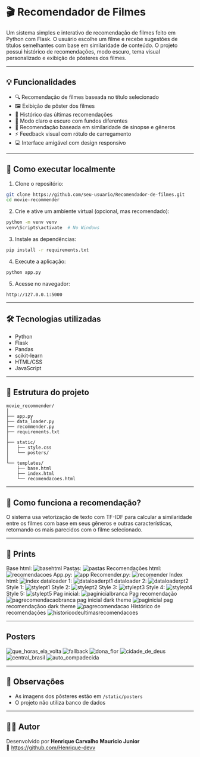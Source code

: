 # 🎬 Recomendador de Filmes

Um sistema simples e interativo de recomendação de filmes feito em Python com Flask. O usuário escolhe um filme e recebe sugestões de títulos semelhantes com base em similaridade de conteúdo. O projeto possui histórico de recomendações, modo escuro, tema visual personalizado e exibição de pôsteres dos filmes.

---

## 💡 Funcionalidades

- 🔍 Recomendação de filmes baseada no título selecionado
- 🖼️ Exibição de pôster dos filmes
- 📜 Histórico das últimas recomendações
- 🎨 Modo claro e escuro com fundos diferentes
- 🧠 Recomendação baseada em similaridade de sinopse e gêneros
- ⚡ Feedback visual com rótulo de carregamento
- 💻 Interface amigável com design responsivo

---

## 🚀 Como executar localmente

1. Clone o repositório:

```bash
git clone https://github.com/seu-usuario/Recomendador-de-filmes.git
cd movie-recommender
```

2. Crie e ative um ambiente virtual (opcional, mas recomendado):

```bash
python -m venv venv
venv\Scripts\activate  # No Windows
```

3. Instale as dependências:

```bash
pip install -r requirements.txt
```

4. Execute a aplicação:

```bash
python app.py
```

5. Acesse no navegador:

```
http://127.0.0.1:5000
```

---

## 🛠️ Tecnologias utilizadas

- Python
- Flask
- Pandas
- scikit-learn
- HTML/CSS
- JavaScript

---

## 📁 Estrutura do projeto

```
movie_recommender/
│
├── app.py
├── data_loader.py
├── recommender.py
├── requirements.txt
│
├── static/
│   ├── style.css
│   └── posters/
│
└── templates/
    ├── base.html
    ├── index.html
    └── recomendacoes.html
```

---

## 🧠 Como funciona a recomendação?

O sistema usa vetorização de texto com TF-IDF para calcular a similaridade entre os filmes com base em seus gêneros e outras características, retornando os mais parecidos com o filme selecionado.

---

## 📸 Prints
Base html: ![basehtml](https://github.com/user-attachments/assets/d99b74dd-69dd-4157-85b5-757285344c75)
Pastas: ![pastas](https://github.com/user-attachments/assets/c45a8ee8-0e87-4b65-b33a-0b9090b842c9)
Recomendações html: ![recomendacoes](https://github.com/user-attachments/assets/e5a5bd91-f0b1-44d3-bbdb-8193f4b1436b)
App.py:  ![app](https://github.com/user-attachments/assets/2d7e9725-81ba-44be-804b-dbc6158a24d5)
Recomender.py:  ![recomender](https://github.com/user-attachments/assets/9c8ede3a-9987-415d-bdef-37998a370f9c)
Index html:  ![index](https://github.com/user-attachments/assets/30a304aa-e7f7-450c-a4d7-4773ed830267)
dataloader 1: ![dataloaderpt1](https://github.com/user-attachments/assets/b77fba41-1488-490f-bb09-e3473f7f0ba0)
dataloader 2: ![dataloaderpt2](https://github.com/user-attachments/assets/6e83ec35-5fc8-44a9-a41e-ef547a973778)
Style 1: ![stylept1](https://github.com/user-attachments/assets/e26e01a6-fa13-45c5-8e9b-8ca8126e2b12)
Style 2: ![stylept2](https://github.com/user-attachments/assets/b8acc256-3b92-4aa1-b2d3-3abad4a694f8)
Style 3: ![stylept3](https://github.com/user-attachments/assets/41dbae67-15c8-4598-9318-829710314543)
Style 4: ![stylept4](https://github.com/user-attachments/assets/3094eee3-4ce1-453e-b7f8-23d2eb46ce88)
Style 5: ![stylept5](https://github.com/user-attachments/assets/25dbac05-9a45-424b-a7ec-945a219ebef6)
Pag inicial: ![paginicialbranca](https://github.com/user-attachments/assets/95419a52-82f8-4e0d-a3b7-c630186e24b8)
Pag recomendação ![pagrecomendacaobranca](https://github.com/user-attachments/assets/50db5765-fbc2-4677-8fcb-080f38f38447)
pag inicial dark theme ![paginicial](https://github.com/user-attachments/assets/05b406e8-db96-429b-bfb0-bc3c46651436)
pag recomendaçãoo dark theme ![pagrecomendacao](https://github.com/user-attachments/assets/f97179bc-3f68-4a4c-bdc0-c81c6d498ac1)
Histórico de recomendações ![historicodeultimasrecomendacoes](https://github.com/user-attachments/assets/ffbb062d-2413-49d0-8f66-1f23448bb274)

---
## Posters

![que_horas_ela_volta](https://github.com/user-attachments/assets/3b393b57-cc1d-4c52-bcd8-77efb67796f6)
![fallback](https://github.com/user-attachments/assets/829d0113-5cd5-472e-b5fb-822b93c27262)
![dona_flor](https://github.com/user-attachments/assets/0dd0090c-10e2-4601-a352-2843d521896e)
![cidade_de_deus](https://github.com/user-attachments/assets/6936177c-2a26-40bd-af8c-6776e973f548)
![central_brasil](https://github.com/user-attachments/assets/2ed7db90-c7a0-475e-a3c6-3d302cbd5ab0)
![auto_compadecida](https://github.com/user-attachments/assets/e93584cd-7ec5-4fbb-ae15-205ded1d05f6)

---

## 📌 Observações

- As imagens dos pôsteres estão em `/static/posters`
- O projeto não utiliza banco de dados

---

## 🧑‍💻 Autor

Desenvolvido por **Henrique Carvalho Mauricio Junior**  
🔗 https://github.com/Henrique-devv
